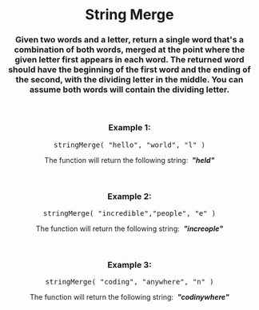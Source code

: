 <div align = "center">

# String Merge

</div>

<div align = "center">

<h3>Given two words and a letter, return a single word that's a combination of both words, merged at the point where the given letter first appears in each word. The returned word should have the beginning of the first word and the ending of the second, with the dividing letter in the middle. You can assume both words will contain the dividing letter.</h3>

<br>

<h3>Example 1:</h3>

<pre>stringMerge(&nbsp;"hello", "world", "l"&nbsp;)</pre>

<p>The function will return the following string: &nbsp;<strong><em>"held"</em></strong></p>

<br>

<h3>Example 2:</h3>

<pre>stringMerge(&nbsp;"incredible","people", "e"&nbsp;)</pre>

<p>The function will return the following string: &nbsp;<strong><em>"increople"</em></strong></p>

<br>

<h3>Example 3:</h3>

<pre>stringMerge(&nbsp;"coding", "anywhere", "n"&nbsp;)</pre>

<p>The function will return the following string: &nbsp;<strong><em>"codinywhere"</em></strong></p>

</div>
